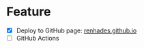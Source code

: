 # Feature

- [x] Deploy to GitHub page: [renhades.github.io](https://renhades.github.io)
- [ ] GitHub Actions